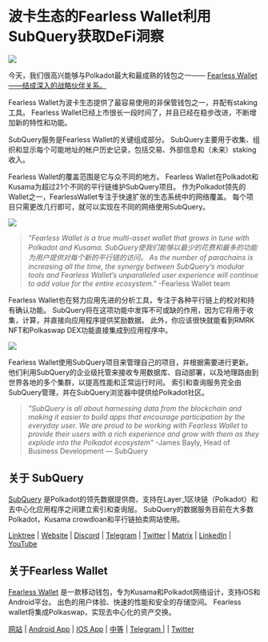# 波卡生态的Fearless Wallet利用SubQuery获取DeFi洞察

![](https://miro.medium.com/max/1400/1*HcPJ-5hy6WZrLhkuL6P2BA.png)

今天，我们很高兴能够与Polkadot最大和最成熟的钱包之一—— [Fearless Wallet——结成深入的战略伙伴关系。](https://fearlesswallet.io/)

Fearless Wallet为波卡生态提供了最容易使用的非保管钱包之一，并配有staking工具。 Fearless Wallet已经上市很长一段时间了，并且已经在稳步改进，不断增加新的特性和功能。

SubQuery服务是Fearless Wallet的关键组成部分。 SubQuery主要用于收集、组织和显示每个可能地址的帐户历史记录，包括交易、外部信息和（未来）staking收入。

Fearless Wallet的覆盖范围是它与众不同的地方。 Fearless Wallet在Polkadot和Kusama为超过21个不同的平行链维护SubQuery项目。 作为Polkadot领先的Wallet之一，FearlessWallet专注于快速扩张的生态系统中的网络覆盖。 每个项目只需更改几行即可，就可以实现在不同的网络使用SubQuery。

![](https://miro.medium.com/max/1400/1*5D3J7-_HC2tAP05oOlV5yw.png)

> _"Fearless Wallet is a true multi-asset wallet that grows in tune with Polkadot and Kusama. SubQuery使我们能够以最少的花费和最多的功能为用户提供对每个新的平行链的访问。 As the number of parachains is increasing all the time, the synergy between SubQuery’s modular tools and Fearless Wallet’s unparalleled user experience will continue to add value for the entire ecosystem."_ -Fearless Wallet team

Fearless Wallet也在努力应用先进的分析工具，专注于各种平行链上的校对和持有确认功能。 SubQuery将在这项功能中发挥不可或缺的作用，因为它将用于收集，计算，并直接向应用程序提供奖励数据。 此外，你应该很快就能看到RMRK NFT和Polkaswap DEX功能直接集成到应用程序中。

![](https://miro.medium.com/max/1400/1*3X7m4-m0NJ3xQ44UKZB7tw.png)

Fearless Wallet使用SubQuery项目来管理自己的项目，并根据需要进行更新。 他们利用SubQuery的企业级托管来接收专用数据库、自动部署，以及地理路由到世界各地的多个集群，以提高性能和正常运行时间。 索引和查询服务完全由SubQuery管理，并在SubQuery浏览器中提供给Polkadot社区。

> _"SubQuery is all about harnessing data from the blockchain and making it easier to build apps that encourage participation by the everyday user. We are proud to be working with Fearless Wallet to provide their users with a rich experience and grow with them as they explode into the Polkadot ecosystem"_ -James Bayly, Head of Business Development — SubQuery

## 关于 SubQuery

[SubQuery](https://subquery.network/) 是Polkadot的领先数据提供商，支持在Layer_1区块链（Polkadot）和去中心化应用程序之间建立索引和查询层。 SubQuery的数据服务目前在大多数Polkadot，Kusama crowdloan和平行链拍卖网站使用。

[Linktree](https://subquery.network/) | [Website](hello@subquery.network) | [Discord](https://discord.com/invite/78zg8aBSMG) | [Telegram](https://t.me/subquerynetwork) | [Twitter](https://twitter.com/subquerynetwork) | [Matrix](https://matrix.to/#/#subquery:matrix.org) | [LinkedIn](https://www.linkedin.com/company/subquery) | [YouTube](https://www.youtube.com/channel/UCi1a6NUUjegcLHDFLr7CqLw)

## 关于Fearless Wallet

[Fearless Wallet](https://fearlesswallet.io/) 是一款移动钱包，专为Kusama和Polkadot网络设计，支持iOS和Android平台。 出色的用户体验、快速的性能和安全的存储空间。 Fearless wallet将集成Polkaswap，实现去中心化的资产交换。

[网站](https://fearlesswallet.io/) | [Android App](https://play.google.com/store/apps/details?id=jp.co.soramitsu.fearless) | [IOS App](https://apps.apple.com/us/app/fearless-wallet/id1537251089) | [中等](https://medium.com/fearlesswallet/) | [Telegram |](https://t.me/fearlesswallet) | [Twitter](https://twitter.com/FearlessWallet)
